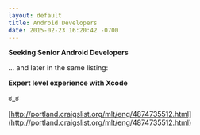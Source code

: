 ```yaml
---
layout: default
title: Android Developers
date: 2015-02-23 16:20:42 -0700
---
```


**Seeking Senior Android Developers**

... and later in the same listing:

**Expert level experience with Xcode**

ಠ_ಠ

[http://portland.craigslist.org/mlt/eng/4874735512.html](http://portland.craigslist.org/mlt/eng/4874735512.html)
